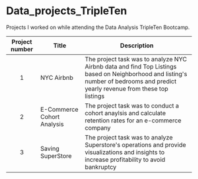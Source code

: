 # Data_projects_TripleTen
Projects I worked on while attending the Data Analysis TripleTen Bootcamp.


| Project number | Title | Description |
| :-----------: | ----------- |----------- |
| 1 | NYC Airbnb| The project task was to analyze NYC Airbnb data and find Top Listings based on Neighborhood and listing's number of bedrooms and predict yearly revenue from these top listings |
| 2 | E-Commerce Cohort Analysis | The project task was to conduct a cohort anaylsis and calculate retention rates for an e-commerce company |
| 3 | Saving SuperStore | The project task was to analyze Superstore's operations and provide visualizations and insights to increase profitability to avoid bankruptcy |
